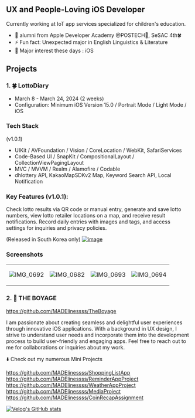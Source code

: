 ## UX and People-Loving iOS Developer

Currently working at IoT app services specialized for children's education.

- 🔭 alumni from Apple Developer Academy @POSTECH🍎, SeSAC 4th🍀
- ⚡ Fun fact: Unexpected major in English Linguistics & Literature
- 👻 Major interest these days : iOS

## Projects

### 1. 🍀 LottoDiary

- March 8 - March 24, 2024 (2 weeks)
- Configuration: Minimum iOS Version 15.0 / Portrait Mode / Light Mode / iOS

### Tech Stack

(v1.0.1)
- UIKit / AVFoundation / Vision / CoreLocation / WebKit, SafariServices
- Code-Based UI / SnapKit / CompositionalLayout / CollectionViewPagingLayout
- MVC / MVVM / Realm / Alamofire / Codable
- dhlottery API, KakaoMapSDKv2 Map, Keyword Search API, Local Notification

### Key Features (v1.0.1):
Check lotto results via QR code or manual entry, generate and save lotto numbers, view lotto retailer locations on a map, and receive result notifications.
Record daily entries with images and tags, and access settings for inquiries and privacy policies.

(Released in South Korea only)
[![image](https://github.com/MADElinessss/MADElinessss/assets/88757043/1d9e2fe2-f1e1-4092-be75-a15658db97a3)](https://apps.apple.com/kr/app/lottodiary/id6479727804)


### Screenshots
<table>
<tr>
<td>
    
![IMG_0692](https://github.com/MADElinessss/LottoDiary/assets/88757043/9b84ff19-cc47-4c87-9a01-ab0082b9aa45)

</td>
<td>

![IMG_0682](https://github.com/MADElinessss/LottoDiary/assets/88757043/9af2fe98-dd4c-43ea-901a-68ffe0a7198c)


</td>
<td>

![IMG_0693](https://github.com/MADElinessss/LottoDiary/assets/88757043/959fc8e3-a232-4593-9aed-6e3da4d19f72)

</td>
<td>

![IMG_0694](https://github.com/MADElinessss/LottoDiary/assets/88757043/d5d750df-8a15-4130-806e-c1bf82342c63)


</td>
</tr>
</table>


### 2. 🚀 THE BOYAGE

https://github.com/MADElinessss/TheBoyage


I am passionate about creating seamless and delightful user experiences through innovative iOS applications.
With a background in UX design, I strive to understand user needs and incorporate them into the development process to build user-friendly and engaging apps.
Feel free to reach out to me for collaborations or inquiries about my work.

⬇️ Check out my numerous Mini Projects

https://github.com/MADElinessss/ShoppingListApp
https://github.com/MADElinessss/ReminderAppProject
https://github.com/MADElinessss/WeatherAppProject
https://github.com/MADElinessss/MediaProject
https://github.com/MADElinessss/CoinRecapAssignment

[![Velog's GitHub stats](https://velog-readme-stats.vercel.app/api?name=maddie)]([벨로그링크](https://velog.io/@maddie/posts)https://velog.io/@maddie/posts)
